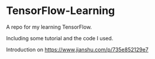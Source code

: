 # TensorFlow-Learning

A repo for my learning TensorFlow.

Including some tutorial and the code I used.

Introduction on https://www.jianshu.com/p/735e852129e7
